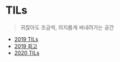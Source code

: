 # TILs

> 귀찮아도 조금씩, 의지롭게 써내려가는 공간

- [2019 TILs](https://github.com/indante/TILs/tree/master/2019)
- [2019 회고](https://github.com/indante/TILs/blob/master/2019/retrospection.md)
- [2020 TILs](https://github.com/indante/TILs/tree/master/2020)
